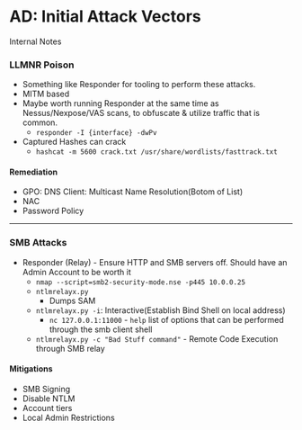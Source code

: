 # AD: Initial Attack Vectors
Internal Notes

### LLMNR Poison
- Something like Responder for tooling to perform these attacks.
- MITM based
- Maybe worth running Responder at the same time as Nessus/Nexpose/VAS scans, to obfuscate & utilize traffic that is common.
  - `responder -I {interface} -dwPv`
- Captured Hashes can crack
  - `hashcat -m 5600 crack.txt /usr/share/wordlists/fasttrack.txt` 

#### Remediation
- GPO: DNS Client: Multicast Name Resolution(Botom of List)
- NAC
- Password Policy
___  
### SMB Attacks
- Responder (Relay) - Ensure HTTP and SMB servers off. Should have an Admin Account to be worth it
  - `nmap --script=smb2-security-mode.nse -p445 10.0.0.25`
  - `ntlmrelayx.py `
    - Dumps SAM
  - `ntlmrelayx.py -i`: Interactive(Establish Bind Shell on local address)
    - `nc 127.0.0.1:11000` - `help` list of options that can be performed through the smb client shell
  - `ntlmrelayx.py -c "Bad Stuff command"` - Remote Code Execution through SMB relay 

#### Mitigations
- SMB Signing
- Disable NTLM
- Account tiers
- Local Admin Restrictions
